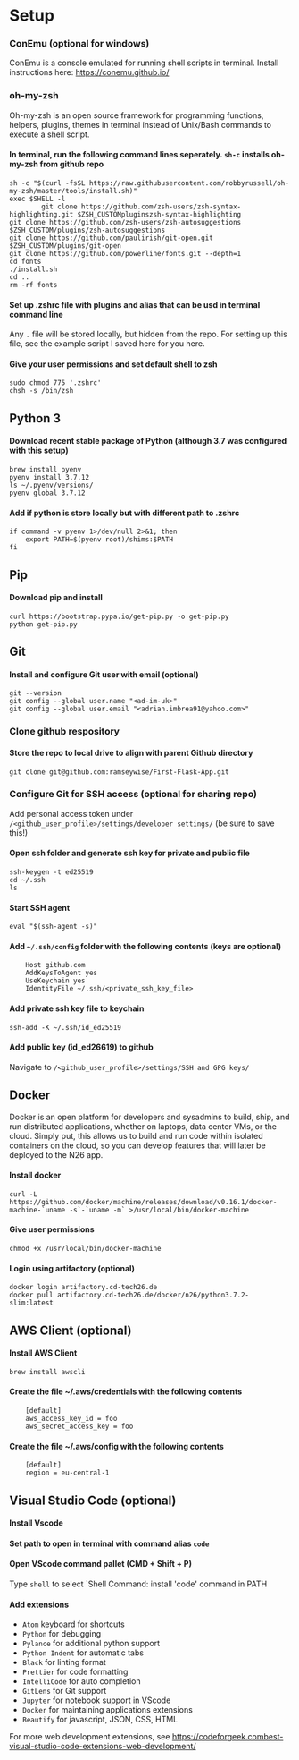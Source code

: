 # Setup

### ConEmu (optional for windows)
ConEmu is a console emulated for running shell scripts in terminal. Install instructions here: https://conemu.github.io/

### oh-my-zsh 
Oh-my-zsh is an open source framework for programming functions, helpers, plugins, themes in terminal instead of Unix/Bash commands to execute a shell script.

#### In terminal, run the following command lines seperately. `sh-c` installs oh-my-zsh from github repo
    sh -c "$(curl -fsSL https://raw.githubusercontent.com/robbyrussell/oh-my-zsh/master/tools/install.sh)"
    exec $SHELL -l
            git clone https://github.com/zsh-users/zsh-syntax-highlighting.git $ZSH_CUSTOMpluginszsh-syntax-highlighting
    git clone https://github.com/zsh-users/zsh-autosuggestions $ZSH_CUSTOM/plugins/zsh-autosuggestions
    git clone https://github.com/paulirish/git-open.git $ZSH_CUSTOM/plugins/git-open
    git clone https://github.com/powerline/fonts.git --depth=1
    cd fonts
    ./install.sh
    cd ..
    rm -rf fonts    

#### Set up .zshrc file with plugins and alias that can be usd in terminal command line
Any `.` file will be stored locally, but hidden from the repo. For setting up this file, see the example script I saved here for you here.    

#### Give your user permissions and set default shell to zsh
    sudo chmod 775 '.zshrc' 
    chsh -s /bin/zsh

## Python 3
#### Download recent stable package of Python (although 3.7 was configured with this setup)
    brew install pyenv
    pyenv install 3.7.12
    ls ~/.pyenv/versions/
    pyenv global 3.7.12

#### Add if python is store locally but with different path to .zshrc
    if command -v pyenv 1>/dev/null 2>&1; then
        export PATH=$(pyenv root)/shims:$PATH
    fi 
## Pip
#### Download pip and install
    curl https://bootstrap.pypa.io/get-pip.py -o get-pip.py
    python get-pip.py

## Git  
#### Install and configure Git user with email (optional)
    git --version
    git config --global user.name "<ad-im-uk>"
    git config --global user.email "<adrian.imbrea91@yahoo.com>"

### Clone github respository 
#### Store the repo to local drive to align with parent Github directory
    git clone git@github.com:ramseywise/First-Flask-App.git

### Configure Git for SSH access (optional for sharing repo)
Add personal access token under `/<github_user_profile>/settings/developer settings/` (be sure to save this!)

#### Open ssh folder and generate ssh key for private and public file
    ssh-keygen -t ed25519
    cd ~/.ssh
    ls

#### Start SSH agent
    eval "$(ssh-agent -s)"

#### Add `~/.ssh/config`  folder with the following contents (keys are optional)
        Host github.com
        AddKeysToAgent yes
        UseKeychain yes
        IdentityFile ~/.ssh/<private_ssh_key_file>

#### Add private ssh key file to keychain
    ssh-add -K ~/.ssh/id_ed25519

#### Add public key (id_ed26619) to github 
Navigate to `/<github_user_profile>/settings/SSH and GPG keys/`

## Docker   
Docker is an open platform for developers and sysadmins to build, ship, and run distributed applications, whether on laptops, data center VMs, or the cloud. Simply put, this allows us to build and run code within isolated containers on the cloud, so you can develop features that will later be deployed to the N26 app. 
#### Install docker
    curl -L https://github.com/docker/machine/releases/download/v0.16.1/docker-machine-`uname -s`-`uname -m` >/usr/local/bin/docker-machine
#### Give user permissions
    chmod +x /usr/local/bin/docker-machine
#### Login using artifactory (optional)
    docker login artifactory.cd-tech26.de
    docker pull artifactory.cd-tech26.de/docker/n26/python3.7.2-slim:latest

## AWS Client (optional)
#### Install AWS Client
    brew install awscli
#### Create the file ~/.aws/credentials with the following contents
        [default]
        aws_access_key_id = foo
        aws_secret_access_key = foo
#### Create the file ~/.aws/config with the following contents
        [default]
        region = eu-central-1

## Visual Studio Code (optional)
#### Install Vscode 
#### Set path to open in terminal with command alias `code`
#### Open VScode command pallet (CMD + Shift + P)
Type `shell` to select `Shell Command: install 'code' command in PATH

#### Add extensions
- `Atom` keyboard for shortcuts
- `Python` for debugging
- `Pylance` for additional python support
- `Python Indent` for automatic tabs
- `Black` for linting format
- `Prettier` for code formatting
- `IntelliCode` for auto completion
- `GitLens` for Git support
- `Jupyter` for notebook support in VScode
- `Docker` for maintaining applications extensions 
- `Beautify` for javascript, JSON, CSS, HTML

For more web development extensions, see https://codeforgeek.combest-visual-studio-code-extensions-web-development/ 
